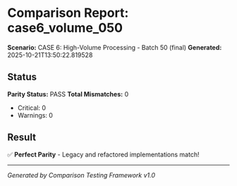 # Comparison Report: case6_volume_050
**Scenario:** CASE 6: High-Volume Processing - Batch 50 (final)
**Generated:** 2025-10-21T13:50:22.819528

## Status
**Parity Status:** PASS
**Total Mismatches:** 0
  - Critical: 0
  - Warnings: 0

## Result
✅ **Perfect Parity** - Legacy and refactored implementations match!

---
*Generated by Comparison Testing Framework v1.0*